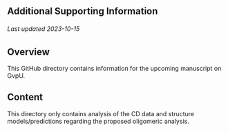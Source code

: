 ## Additional Supporting Information
###### Last updated 2023-10-15

## Overview
This GitHub directory contains information for the upcoming manuscript on GvpU.

## Content
This directory only contains analysis of the CD data and structure models/predictions regarding the proposed oligomeric analysis.